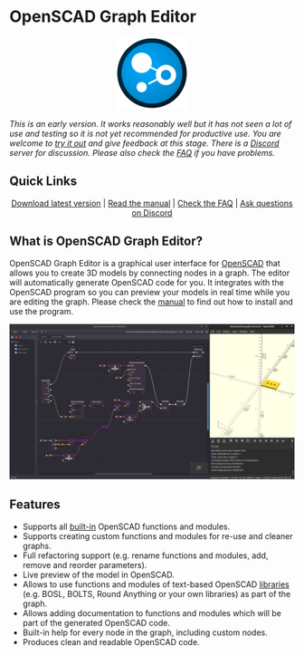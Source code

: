# OpenSCAD Graph Editor

<!--suppress HtmlDeprecatedAttribute -->
<p align="center"><img height="128" src="Icons/logo0000.png" width="128"/></p>

_This is an early version. It works reasonably well but it has not seen a lot of use and testing so it is not yet recommended for productive use.  You are welcome to [try it out](https://github.com/derkork/openscad-graph-editor/releases/latest) and give feedback at this stage. There is a [Discord](https://discord.gg/AsxWyczCJF) server for discussion. Please also check the [FAQ](manual/faq.md) if you have problems._


## Quick Links

<p align="center">
  <a href="https://github.com/derkork/openscad-graph-editor/releases/latest">Download latest version</a> | 
  <a href="https://github.com/derkork/openscad-graph-editor/blob/master/manual/manual.md">Read the manual</a> |
  <a href="https://github.com/derkork/openscad-graph-editor/blob/master/manual/faq.md">Check the FAQ</a> |
  <a href="https://discord.gg/AsxWyczCJF">Ask questions on Discord</a>
</p>

## What is OpenSCAD Graph Editor?

OpenSCAD Graph Editor is a graphical user interface for [OpenSCAD](https://openscad.org) that allows you to create 3D models by connecting nodes in a graph. The editor will automatically generate OpenSCAD code for you. It integrates with the OpenSCAD program so you can preview your models in real time while you are editing the graph. Please check the [manual](manual/manual.md) to find out how to install and use the program.

![](manual/images/screenshot.png)

## Features

- Supports all [built-in](https://openscad.org/cheatsheet/) OpenSCAD functions and modules.
- Supports creating custom functions and modules for re-use and cleaner graphs.
- Full refactoring support (e.g. rename functions and modules, add, remove and reorder parameters).
- Live preview of the model in OpenSCAD.
- Allows to use functions and modules of text-based OpenSCAD [libraries](https://openscad.org/libraries.html) (e.g. BOSL, BOLTS, Round Anything or your own libraries) as part of the graph.
- Allows adding documentation to functions and modules which will be part of the generated OpenSCAD code.
- Built-in help for every node in the graph, including custom nodes.
- Produces clean and readable OpenSCAD code.
